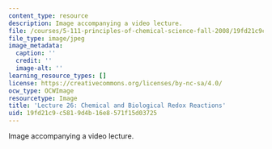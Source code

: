 ```yaml
---
content_type: resource
description: Image accompanying a video lecture.
file: /courses/5-111-principles-of-chemical-science-fall-2008/19fd21c9c5819d4b16e8571f15d03725_26.jpg
file_type: image/jpeg
image_metadata:
  caption: ''
  credit: ''
  image-alt: ''
learning_resource_types: []
license: https://creativecommons.org/licenses/by-nc-sa/4.0/
ocw_type: OCWImage
resourcetype: Image
title: 'Lecture 26: Chemical and Biological Redox Reactions'
uid: 19fd21c9-c581-9d4b-16e8-571f15d03725
---
```

Image accompanying a video lecture.